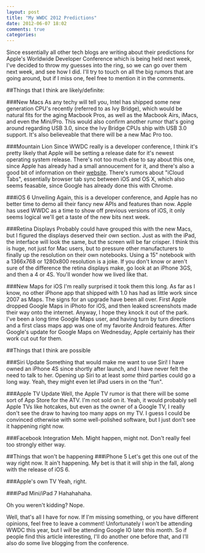 ```yaml
---
layout: post
title: "My WWDC 2012 Predictions"
date: 2012-06-07 18:02
comments: true
categories:
---
```


Since essentially all other tech blogs are writing about their predictions for Apple's Worldwide Developer Conference which is being held next week, I've decided to throw my guesses into the ring, so we can go over them next week, and see how I did. I'll try to touch on all the big rumors that are going around, but if I miss one, feel free to mention it in the comments.

##Things that I think are likely/definite:

###New Macs
As any techy will tell you, Intel has shipped some new generation CPU's recently (referred to as Ivy Bridge), which would be natural fits for the aging Macbook Pros, as well as the Macbook Airs, iMacs, and even the Mini/Pro. This would also confirm another rumor that's going around regarding USB 3.0, since the Ivy Bridge CPUs ship with USB 3.0 support. It's also believeable that there will be a new Mac Pro too.

<!-- more --> 

###Mountain Lion
Since WWDC really is a developer conference, I think it's pretty likely that Apple will be setting a release date for it's newest operating system release. There's not too much else to say about this one, since Apple has already had a small annoucement for it, and there's also a good bit of information on their [website](http://www.apple.com/macosx/mountain-lion/). There's rumors about "iCloud Tabs", essentially browser tab sync between iOS and OS X, which also seems feasable, since Google has already done this with Chrome.

###iOS 6 Unveiling
Again, this is a developer conference, and Apple has no better time to demo all their fancy new APIs and features than now. Apple has used WWDC as a time to show off previous versions of iOS, it only seems logical we'll get a taste of the new bits next week. 

###Retina Displays
Probably could have grouped this with the new Macs, but I figured the displays deserved their own section. Just as with the iPad, the interface will look the same, but the screen will be far crisper. I think this is huge, not just for Mac users, but to pressure other manufacturers to finally up the resolution on their own notebooks. Using a 15" notebook with a 1366x768 or 1280x800 resolution is a joke. If you don't know or aren't sure of the difference the retina displays make, go look at an iPhone 3GS, and then a 4 or 4S. You'll wonder how we lived like that. 

###New Maps for iOS
I'm really surprised it took them this long. As far as I know, no other iPhone app that shipped with 1.0 has had as little work since 2007 as Maps. The signs for an upgrade have been all over. First Apple dropped Google Maps in iPhoto for iOS, and then leaked screenshots made their way onto the internet. Anyway, I hope they knock it out of the park. I've been a long time Google Maps user, and having turn by turn directions and a first class maps app was one of my favorite Android features. After Google's update for Google Maps on Wednesday, Apple certainly has their work cut out for them.

##Things that I think are possible

###Siri Update
Something that would make me want to use Siri! I have owned an iPhone 4S since shortly after launch, and I have never felt the need to talk to her. Opening up Siri to at least *some* third parties could go a long way. Yeah, they might even let iPad users in on the "fun".

###Apple TV Update
Well, the Apple TV rumor is that there will be some sort of App Store for the ATV. I'm not sold on it. Yeah, it would probably sell Apple TVs like hotcakes, but even as the owner of a Google TV, I really don't see the draw to having too many apps on my TV. I guess I could be convinced otherwise with some well-polished software, but I just don't see it happening right now.

###Facebook Integration
Meh. Might happen, might not. Don't really feel too strongly either way.

<!--##Things I think are unlikely-->

##Things that won't be happening
###iPhone 5
Let's get this one out of the way right now. It ain't happening. My bet is that it will ship in the fall, along with the release of iOS 6.

###Apple's own TV
Yeah, right.

###iPad Mini/iPad 7
Hahahahaha.

Oh you weren't kidding? Nope.  



Well, that's all I have for now. If I'm missing something, or you have different opinions, feel free to leave a comment! Unfortunately I won't be attending WWDC this year, but I *will* be attending Google IO later this month. So if people find this article interesting, I'll do another one before that, and I'll also do some live blogging from the conference.